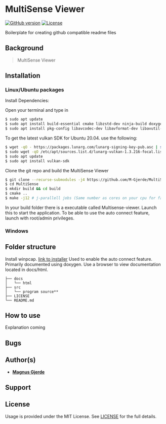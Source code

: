 # MultiSense Viewer

[![GitHub version](https://img.shields.io/badge/version-v0.1.0-blue.svg)](https://github.com/yilber/readme-boilerplate)
[![License](https://img.shields.io/github/license/yilber/readme-boilerplate.svg)](https://github.com/Yilber/readme-boilerplate/blob/master/LICENSE)
<!---
 [![Backers on Patreon](https://img.shields.io/badge/backer-Patreon-orange.svg)](https://www.patreon.com/yilber) [![Backers on Paypal](https://img.shields.io/badge/backer-Paypal-blue.svg)](https://www.paypal.me/Yilber) -->


Boilerplate for creating github compatible readme files

## Background

> MultiSense Viewer

## Installation

### Linux/Ubuntu packages
Install Dependencies:

Open your terminal and type in
```sh
$ sudo apt update
$ sudo apt install build-essential cmake libzstd-dev ninja-build doxygen libsdl2-dev libgl1-mesa-glx libgl1-mesa-dev libvulkan1 libvulkan-dev libassimp-dev opencl-c-headers
$ sudo apt install pkg-config libavcodec-dev libavformat-dev libavutil-dev libswscale-dev libtbb-dev
```
To get the latest vulkan SDK for Ubuntu 20.04. use the following:
```sh
$ wget -qO - https://packages.lunarg.com/lunarg-signing-key-pub.asc | sudo apt-key add -
$ sudo wget -qO /etc/apt/sources.list.d/lunarg-vulkan-1.3.216-focal.list https://packages.lunarg.com/vulkan/1.3.216/lunarg-vulkan-1.3.216-focal.list
$ sudo apt update
$ sudo apt install vulkan-sdk
```
Clone the git repo and build the MultiSense Viewer
```sh
$ git clone --recurse-submodules -j4 https://github.com/M-Gjerde/MultiSense
$ cd MultiSense
$ mkdir build && cd build
$ cmake ..
$ make -j12 # j-parallell jobs (Same number as cores on your cpu for faster compile)
```

In your build folder there is a executable called Multisense-viewer. Launch this to start the application.
To be able to use the auto connect feature, launch with root/admin privileges.

### Windows
## Folder structure

Install winpcap. [link to installer](https://www.winpcap.org/install/bin/WinPcap_4_1_3.exe) Used to enable the auto connect feature.
Primarily documented using doxygen. Use a browser to view documentation located in docs/html.

```text
├── docs
│   └── html
├── src
│   └── program source**
├── LICENSE
└── README.md
```

## How to use

Explanation coming


## Bugs


## Author(s)

* [**Magnus Gjerde**](https://github.com/M-Gjerde/)

## Support

## License

Usage is provided under the MIT License. See [LICENSE](https://github.com/M-Gjerde/MultiSense/blob/master/LICENSE) for the full details.

